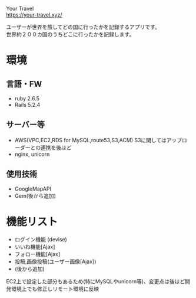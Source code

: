 Your Travel  
https://your-travel.xyz/

ユーザーが世界を旅してどの国に行ったかを記録するアプリです。  
世界約２００カ国のうちどこに行ったかを記録します。

# 環境
## 言語・FW  
- ruby 2.6.5  
- Rails 5.2.4  
## サーバー等  
- AWS(VPC,EC2,RDS for MySQL,route53,S3,ACM) S3に関してはアップローダーとの連携を後ほど
- nginx, unicorn

## 使用技術
- GoogleMapAPI
- Gem(後から追加)

# 機能リスト
- ログイン機能 (devise)
- いいね機能[Ajax]
- フォロー機能[Ajax]
- 投稿,画像投稿(ユーザー画像[Ajax])
- (後から追加)



EC2上で設定した部分もあるため(特にMySQLやunicorn等)、変更点は後ほど開発環境上でも修正しリモート環境に反映